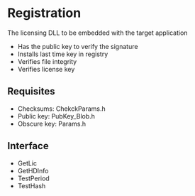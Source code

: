 Registration
===
The licensing DLL to be embedded with the target application

- Has the public key to verify the signature
- Installs last time key in registry
- Verifies file integrity
- Verifies license key

Requisites
---
- Checksums: ChekckParams.h
- Public key: PubKey_Blob.h
- Obscure key: Params.h
	
Interface
---

- GetLic
- GetHDInfo	
- TestPeriod
- TestHash
